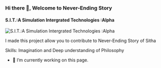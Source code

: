 ### Hi there 👋, Welcome to Never-Ending Story
#### S.I.T.:A Simulation Intergrated Technologies :Alpha
![S.I.T.:A Simulation Intergrated Technologies :Alpha](https://user-images.githubusercontent.com/26182621/215552260-8be0c105-62e3-4928-b386-9be5d02a138b.png)

I made this project allow you to contribute to Never-Ending Story of Sitha

Skills: Imagination and Deep understanding of Philosophy 

- 🔭 I’m currently working on this page. 




